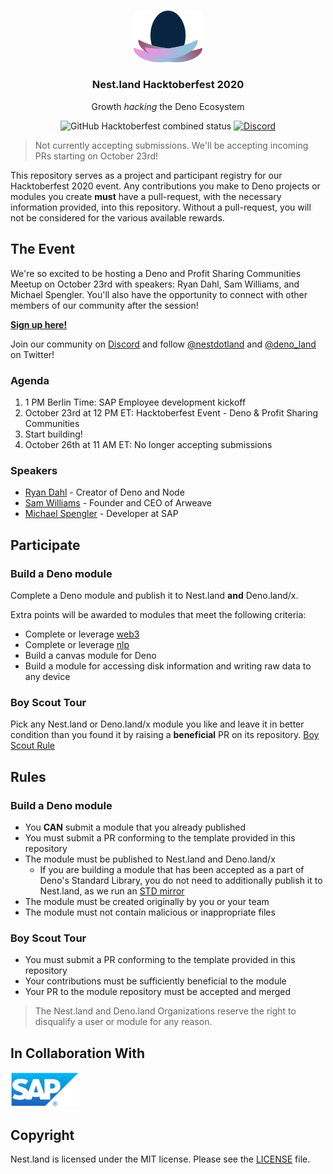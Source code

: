<br />
<p align="center">
  <a href="https://nest.land/">
    <img src="../assets/logo_light.svg" alt="nest.land logo (hacktober version)" width="110">
  </a>

  <h3 align="center">Nest.land Hacktoberfest 2020</h3>

  <p align="center">
    Growth <i>hacking</i> the Deno Ecosystem
 </p>
  <p align="center">
    <img alt="GitHub Hacktoberfest combined status" src="https://img.shields.io/github/hacktoberfest/2020/nestdotland/hacktoberfest-2020?logo=digitalocean">
    <a href="https://discord.gg/hYUsX3H">
      <img
        src="https://img.shields.io/discord/722823139960291328?label=Discord&logo=discord"
        alt="Discord"
      >
    </a>
  </p>
</p>

> Not currently accepting submissions. We'll be accepting incoming PRs starting on October 23rd!

This repository serves as a project and participant registry for our Hacktoberfest 2020 event. Any contributions you make to Deno projects or modules you create **must** have a pull-request, with the necessary information provided, into this repository. Without a pull-request, you will not be considered for the various available rewards.

## The Event

We're so excited to be hosting a Deno and Profit Sharing Communities Meetup on October 23rd with speakers: Ryan Dahl, Sam Williams, and Michael Spengler. You'll also have the opportunity to connect with other members of our community after the session!

[**Sign up here!**](https://organize.mlh.io/participants/events/5363-nest-land-hacktoberfest-online-meetup-with-ryan-dahl-sam-williams-and-michael-spengler)

Join our community on [Discord](https://discord.gg/hYUsX3H) and follow [@nestdotland](https://twitter.com/nestdotland) and [@deno_land](https://twitter.com/deno_land) on Twitter!

### Agenda

1. 1 PM Berlin Time: SAP Employee development kickoff
2. October 23rd at 12 PM ET: Hacktoberfest Event - Deno & Profit Sharing Communities
3. Start building!
4. October 26th at 11 AM ET: No longer accepting submissions

### Speakers

- [Ryan Dahl](https://github.com/ry) - Creator of Deno and Node
- [Sam Williams](https://github.com/samcamwilliams) - Founder and CEO of Arweave
- [Michael Spengler](https://github.com/michael-spengler) - Developer at SAP

## Participate

### Build a Deno module

Complete a Deno module and publish it to Nest.land **and** Deno.land/x.

Extra points will be awarded to modules that meet the following criteria:

- Complete or leverage [web3](https://nest.land/package/web3)
- Complete or leverage [nlp](https://nest.land/package/nlp)
- Build a canvas module for Deno
- Build a module for accessing disk information and writing raw data to any device

### Boy Scout Tour

Pick any Nest.land or Deno.land/x module you like and leave it in better condition than you found it by raising a **beneficial** PR on its repository.
[Boy Scout Rule](https://medium.com/@biratkirat/step-8-the-boy-scout-rule-robert-c-martin-uncle-bob-9ac839778385)

## Rules

### Build a Deno module

- You **CAN** submit a module that you already published
- You must submit a PR conforming to the template provided in this repository
- The module must be published to Nest.land and Deno.land/x
  - If you are building a module that has been accepted as a part of Deno's Standard Library, you do not need to additionally publish it to Nest.land, as we run an [STD mirror](https://nest.land/std)
- The module must be created originally by you or your team
- The module must not contain malicious or inappropriate files

### Boy Scout Tour

- You must submit a PR conforming to the template provided in this repository
- Your contributions must be sufficiently beneficial to the module
- Your PR to the module repository must be accepted and merged

> The Nest.land and Deno.land Organizations reserve the right to disqualify a user or module for any reason.

## In Collaboration With

<a href="https://www.sap.com/"><img src="../assets/sap_logo.png" alt="SAP Logo" width="110"></a>

## Copyright

Nest.land is licensed under the MIT license. Please see the [LICENSE](../LICENSE) file.
